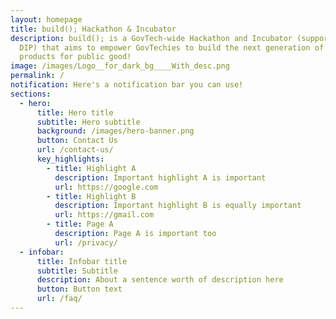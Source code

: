 ```yaml
---
layout: homepage
title: build(); Hackathon & Incubator
description: build(); is a GovTech-wide Hackathon and Incubator (supported by
  DIP) that aims to empower GovTechies to build the next generation of GovTech
  products for public good!
image: /images/Logo__for_dark_bg____With_desc.png
permalink: /
notification: Here's a notification bar you can use!
sections:
  - hero:
      title: Hero title
      subtitle: Hero subtitle
      background: /images/hero-banner.png
      button: Contact Us
      url: /contact-us/
      key_highlights:
        - title: Highlight A
          description: Important highlight A is important
          url: https://google.com
        - title: Highlight B
          description: Important highlight B is equally important
          url: https://gmail.com
        - title: Page A
          description: Page A is important too
          url: /privacy/
  - infobar:
      title: Infobar title
      subtitle: Subtitle
      description: About a sentence worth of description here
      button: Button text
      url: /faq/
---
```

